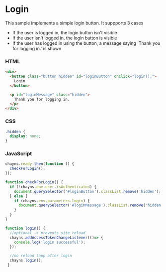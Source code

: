 # Login

This sample implements a simple login button. 
It suppports 3 cases
* If the user is logged in, the login button isn't visible
* If the user isn't logged in, the login button is visible
* If the user has logged in using the button, a message saying 'Thank you for logging in.' is shown

### HTML
```html
<div>
  <button class="button hidden" id="loginButton" onClick="login();">
    Login
  </button>

  <p id="loginMessage" class="hidden">
    Thank you for logging in.
  </p>
</div>
```

### CSS
```css
.hidden {
  display: none;                   
}
```

### JavaScript 
```javascript
chayns.ready.then(function () {
  checkForLogin();                                 
});

function checkForLogin() {
  if (!chayns.env.user.isAuthenticated) {
    document.querySelector('#loginButton').classList.remove('hidden');
  } else {
    if (chayns.env.parameters.login) {
      document.querySelector('#loginMessage').classList.remove('hidden');
    }
  }
}

function login() {
  //optional -> prevents site reload
  chayns.addAccessTokenChangeListener(()=> {   
    console.log('login successful');        
  });

  //no reload tapp after login
  chayns.login();
 }
 ```
